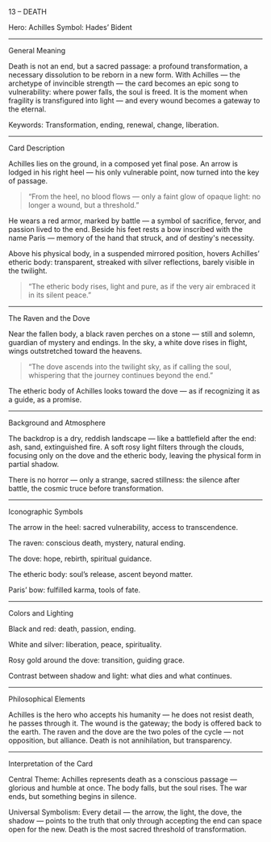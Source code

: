 13 – DEATH

Hero: Achilles
Symbol: Hades’ Bident


---

General Meaning

Death is not an end, but a sacred passage: a profound transformation, a necessary dissolution to be reborn in a new form.
With Achilles — the archetype of invincible strength — the card becomes an epic song to vulnerability: where power falls, the soul is freed.
It is the moment when fragility is transfigured into light — and every wound becomes a gateway to the eternal.

Keywords: Transformation, ending, renewal, change, liberation.


---

Card Description

Achilles lies on the ground, in a composed yet final pose.
An arrow is lodged in his right heel — his only vulnerable point, now turned into the key of passage.

> “From the heel, no blood flows — only a faint glow of opaque light: no longer a wound, but a threshold.”



He wears a red armor, marked by battle — a symbol of sacrifice, fervor, and passion lived to the end.
Beside his feet rests a bow inscribed with the name Paris — memory of the hand that struck, and of destiny's necessity.

Above his physical body, in a suspended mirrored position, hovers Achilles’ etheric body: transparent, streaked with silver reflections, barely visible in the twilight.

> “The etheric body rises, light and pure, as if the very air embraced it in its silent peace.”




---

The Raven and the Dove

Near the fallen body, a black raven perches on a stone — still and solemn, guardian of mystery and endings.
In the sky, a white dove rises in flight, wings outstretched toward the heavens.

> “The dove ascends into the twilight sky, as if calling the soul, whispering that the journey continues beyond the end.”



The etheric body of Achilles looks toward the dove — as if recognizing it as a guide, as a promise.


---

Background and Atmosphere

The backdrop is a dry, reddish landscape — like a battlefield after the end: ash, sand, extinguished fire.
A soft rosy light filters through the clouds, focusing only on the dove and the etheric body, leaving the physical form in partial shadow.

There is no horror — only a strange, sacred stillness: the silence after battle, the cosmic truce before transformation.


---

Iconographic Symbols

The arrow in the heel: sacred vulnerability, access to transcendence.

The raven: conscious death, mystery, natural ending.

The dove: hope, rebirth, spiritual guidance.

The etheric body: soul’s release, ascent beyond matter.

Paris’ bow: fulfilled karma, tools of fate.



---

Colors and Lighting

Black and red: death, passion, ending.

White and silver: liberation, peace, spirituality.

Rosy gold around the dove: transition, guiding grace.

Contrast between shadow and light: what dies and what continues.



---

Philosophical Elements

Achilles is the hero who accepts his humanity — he does not resist death, he passes through it.
The wound is the gateway; the body is offered back to the earth.
The raven and the dove are the two poles of the cycle — not opposition, but alliance.
Death is not annihilation, but transparency.


---

Interpretation of the Card

Central Theme:
Achilles represents death as a conscious passage — glorious and humble at once.
The body falls, but the soul rises. The war ends, but something begins in silence.

Universal Symbolism:
Every detail — the arrow, the light, the dove, the shadow — points to the truth that only through accepting the end can space open for the new.
Death is the most sacred threshold of transformation.
